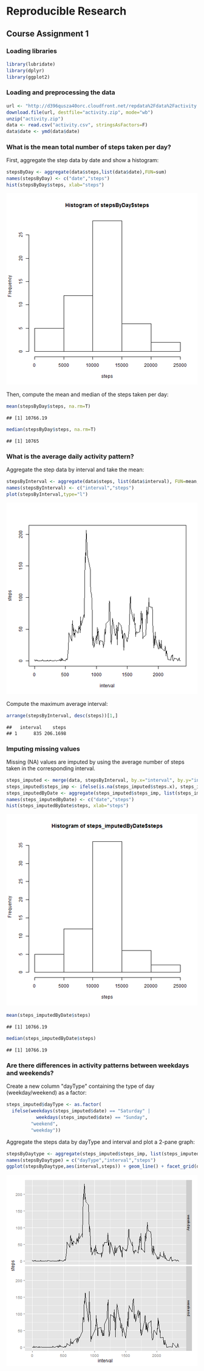Reproducible Research
=====================
## Course Assignment 1

### Loading libraries

```r
library(lubridate)
library(dplyr)
library(ggplot2)
```

### Loading and preprocessing the data

```r
url <- "http://d396qusza40orc.cloudfront.net/repdata%2Fdata%2Factivity.zip"
download.file(url, destfile="activity.zip", mode="wb")
unzip("activity.zip")
data <- read.csv("activity.csv", stringsAsFactors=F)
data$date <- ymd(data$date)
```

### What is the mean total number of steps taken per day?
First, aggregate the step data by date and show a histogram:

```r
stepsByDay <- aggregate(data$steps,list(data$date),FUN=sum)
names(stepsByDay) <- c("date","steps")
hist(stepsByDay$steps, xlab="steps")
```

![plot of chunk unnamed-chunk-3](figure/unnamed-chunk-3-1.png) 

Then, compute the mean and median of the steps taken per day:

```r
mean(stepsByDay$steps, na.rm=T)
```

```
## [1] 10766.19
```

```r
median(stepsByDay$steps, na.rm=T)
```

```
## [1] 10765
```

### What is the average daily activity pattern?
Aggregate the step data by interval and take the mean:

```r
stepsByInterval <- aggregate(data$steps, list(data$interval), FUN=mean, na.rm=T)
names(stepsByInterval) <- c("interval","steps")
plot(stepsByInterval,type="l")
```

![plot of chunk unnamed-chunk-5](figure/unnamed-chunk-5-1.png) 

Compute the maximum average interval:

```r
arrange(stepsByInterval, desc(steps))[1,]
```

```
##   interval    steps
## 1      835 206.1698
```

### Imputing missing values
Missing (NA) values are imputed by using the average number of steps taken in the corresponding interval.

```r
steps_imputed <- merge(data, stepsByInterval, by.x="interval", by.y="interval")
steps_imputed$steps_imp <- ifelse(is.na(steps_imputed$steps.x), steps_imputed$steps.y, steps_imputed$steps.x)
steps_imputedByDate <- aggregate(steps_imputed$steps_imp, list(steps_imputed$date), FUN=sum)
names(steps_imputedByDate) <- c("date","steps")
hist(steps_imputedByDate$steps, xlab="steps")
```

![plot of chunk unnamed-chunk-7](figure/unnamed-chunk-7-1.png) 

```r
mean(steps_imputedByDate$steps)
```

```
## [1] 10766.19
```

```r
median(steps_imputedByDate$steps)
```

```
## [1] 10766.19
```

### Are there differences in activity patterns between weekdays and weekends?
Create a new column "dayType" containing the type of day (weekday/weekend) as a factor:

```r
steps_imputed$dayType <- as.factor(
  ifelse(weekdays(steps_imputed$date) == "Saturday" | 
           weekdays(steps_imputed$date) == "Sunday", 
         "weekend",
         "weekday"))
```
Aggregate the steps data by dayType and interval and plot a 2-pane graph:

```r
stepsByDaytype <- aggregate(steps_imputed$steps_imp, list(steps_imputed$dayType, steps_imputed$interval), FUN=mean)
names(stepsByDaytype) = c("dayType","interval","steps")
ggplot(stepsByDaytype,aes(interval,steps)) + geom_line() + facet_grid(dayType ~ .)
```

![plot of chunk unnamed-chunk-9](figure/unnamed-chunk-9-1.png) 

